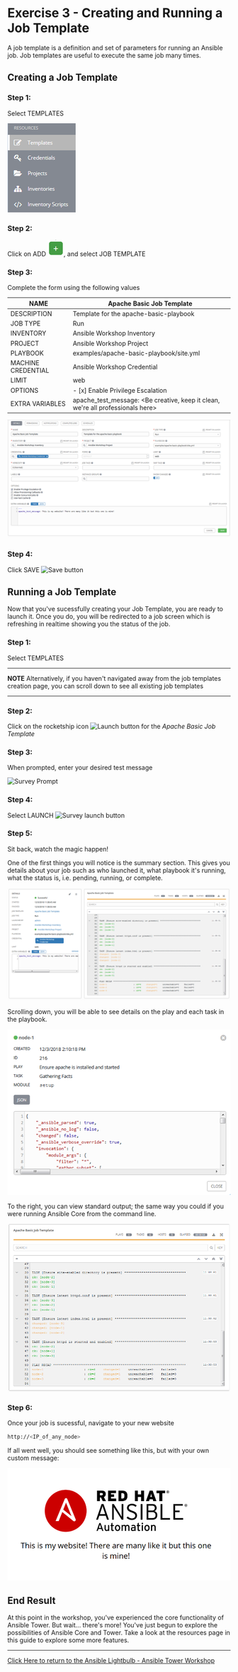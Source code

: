 # Exercise 3 - Creating and Running a Job Template

A job template is a definition and set of parameters for running an Ansible job. Job templates are useful to execute the same job many times.


## Creating a Job Template

### Step 1:

Select TEMPLATES

![Add Template](temp_sidebar.png)

### Step 2:

Click on ADD ![Add button](at_add.png), and select JOB TEMPLATE

### Step 3:

Complete the form using the following values

NAME |Apache Basic Job Template
-----|-------------------------
DESCRIPTION|Template for the apache-basic-playbook
JOB TYPE|Run
INVENTORY|Ansible Workshop Inventory
PROJECT|Ansible Workshop Project
PLAYBOOK|examples/apache-basic-playbook/site.yml
MACHINE CREDENTIAL|Ansible Workshop Credential
LIMIT|web
OPTIONS|- [x] Enable Privilege Escalation
EXTRA VARIABLES| apache_test_message: <Be creative, keep it clean, we're all professionals here>

![Job Template Form](at_jt_detail.png)

### Step 4:

Click SAVE ![Save button](at_save.png) 


## Running a Job Template

Now that you've sucessfully creating your Job Template, you are ready to launch it.
Once you do, you will be redirected to a job screen which is refreshing in realtime
showing you the status of the job.


### Step 1:

Select TEMPLATES

---
**NOTE**
Alternatively, if you haven't navigated away from the job templates creation page, you can scroll down to see all existing job templates

---

### Step 2:

Click on the rocketship icon ![Launch button](at_launch_icon.png) for the *Apache Basic Job Template*

### Step 3:

When prompted, enter your desired test message

![Survey Prompt](at_survey_prompt.png)

### Step 4:

Select LAUNCH ![Survey launch button](at_survey_launch.png)

### Step 5:

Sit back, watch the magic happen!

One of the first things you will notice is the summary section.  This gives you details about your job such as who launched it, what playbook it's running, what the status is, i.e. pending, running, or complete.

![Job Summary](at_job_status.png)

Scrolling down, you will be able to see details on the play and each task in the playbook.

![Play and Task Details](at_job_tasklist.png)

To the right, you can view standard output; the same way you could if you were running Ansible Core from the command line.

![Job Standard Output](at_job_stdout.png)

### Step 6:

Once your job is sucessful, navigate to your new website

```bash
http://<IP_of_any_node>
```

If all went well, you should see something like this, but with your own custom message:

![New Website with Personalized Test Message](at_web_tm.png)


## End Result
At this point in the workshop, you've experienced the core functionality of Ansible Tower.  But wait... there's more! You've just begun to explore the possibilities of Ansible Core and Tower.  Take a look at the resources page in this guide to explore some more features.



---

[Click Here to return to the Ansible Lightbulb - Ansible Tower Workshop](../README.md)
